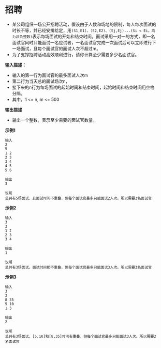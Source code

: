 # 招聘

- 某公司组织一场公开招聘活动，假设由于人数和场地的限制，每人每次面试的时长不等，并已经安排给定，用`(S1,E1)、(S2,E2)、(Sj,Ej)...(Si < Ei，均为非负整数)`表示每场面试的开始和结束时间。面试采用一对一的方式，即一名面试官同时只能面试一名应试者，一名面试官完成一次面试后可以立即进行下一场面试，且每个面试官的面试人次不超过m。
- 为了支撑招聘活动高效顺利进行，请你计算至少需要多少名面试官。

**输入描述：**

- 输入的第一行为面试官的最多面试人次m
- 第二行为当天总的面试场次n，
- 接下来的n行为每场面试的起始时间和结束时间，起始时间和结束时间用空格分隔。
- 其中，1 <= n, m <= 500

**输出描述**

- 输出一个整数，表示至少需要的面试官数量。

**示例1**

```
输入
2
5
1 2
2 3
3 4
4 5
5 6

输出
3

说明
总共有5场面试，且面试时间不重叠，但每个面试官最多只能面试2人次。所以需要3名面试官
```

**示例2**

```
输入
3
3
1 2
2 3
3 4

输出
1

说明
总共有3场面试，面试时间都不重叠，但每个面试官最多只能面试3人次。所以需要3名面试官
```

**示例3**

```
输入
3
3
8 35
5 10
1 3

输出
2

说明
总共有3场面试，[5,10]和[8,35]时间有重叠，但每个面试官最多只能面试3人次。所以需要2名面试官
```





